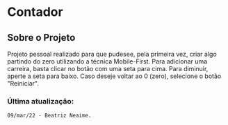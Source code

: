 # Contador

## Sobre o Projeto

Projeto pessoal realizado para que pudesee, pela primeira vez, criar algo partindo do zero utilizando a técnica Mobile-First.
Para adicionar uma carreira, basta clicar no botão com uma seta para cima. Para diminuir, aperte a seta para baixo. Caso deseje voltar ao 0 (zero), selecione o botão "Reiniciar". 

### Última atualização: 
    09/mar/22 - Beatriz Neaime.
